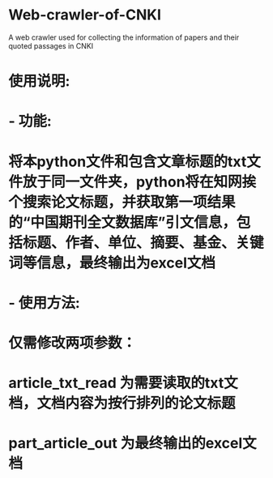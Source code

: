# Web-crawler-of-CNKI
A web crawler used for collecting the information of papers and their quoted passages in CNKI

# 使用说明:

# - 功能:
# 将本python文件和包含文章标题的txt文件放于同一文件夹，python将在知网挨个搜索论文标题，并获取第一项结果的“中国期刊全文数据库”引文信息，包括标题、作者、单位、摘要、基金、关键词等信息，最终输出为excel文档

# - 使用方法:
# 仅需修改两项参数：
# article_txt_read 为需要读取的txt文档，文档内容为按行排列的论文标题
# part_article_out 为最终输出的excel文档
